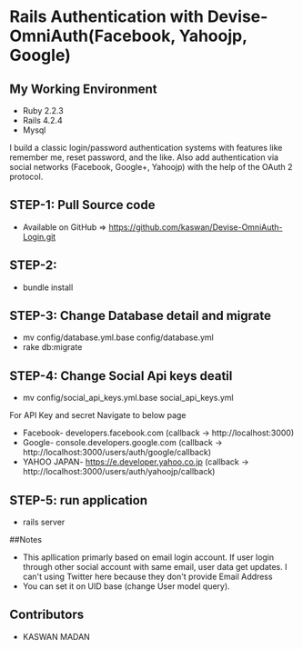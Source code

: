 # Rails Authentication with Devise-OmniAuth(Facebook, Yahoojp, Google)
## My Working Environment
* Ruby 2.2.3
* Rails 4.2.4
* Mysql

I build a classic login/password authentication systems with features like remember me, reset password, and the like.
Also add authentication via social networks (Facebook, Google+, Yahoojp) with the help of the OAuth 2 protocol. 

## STEP-1: Pull Source code
* Available on GitHub => https://github.com/kaswan/Devise-OmniAuth-Login.git

## STEP-2: 
* bundle install

## STEP-3: Change Database detail and migrate
* mv config/database.yml.base config/database.yml
* rake db:migrate

## STEP-4: Change Social Api keys deatil
* mv config/social_api_keys.yml.base social_api_keys.yml

For API Key and secret Navigate to below page
* Facebook- developers.facebook.com (callback -> http://localhost:3000)
* Google- console.developers.google.com (callback -> http://localhost:3000/users/auth/google/callback)
* YAHOO JAPAN- https://e.developer.yahoo.co.jp (callback -> http://localhost:3000/users/auth/yahoojp/callback)

## STEP-5: run application
* rails server 


##Notes
* This apllication primarly based on email login account. If user login through other social account with same email, user data get updates. I can't using Twitter here because they don't provide Email Address
* You can set it on UID base (change User model query).


## Contributors
* KASWAN MADAN



